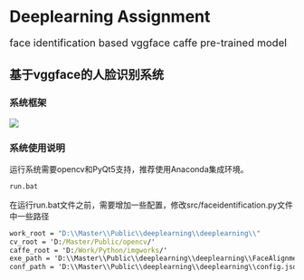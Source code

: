 # Deeplearning Assignment 

<font size=4>face identification based vggface caffe pre-trained model</font>

## 基于vggface的人脸识别系统

### 系统框架
![](docs/face_identification_framework.png)

### 系统使用说明

运行系统需要opencv和PyQt5支持，推荐使用Anaconda集成环境。

```cmd
run.bat
```

在运行run.bat文件之前，需要增加一些配置，修改src/faceidentification.py文件中一些路径
```cmd
work_root = "D:\\Master\\Public\\deeplearning\\deeplearning\\"
cv_root = 'D:/Master/Public/opencv/'
caffe_root = 'D:/Work/Python/imgworks/'
exe_path = 'D:\\Master\\Public\\deeplearning\\deeplearning\\FaceAlignmentAndCrop\\ImageWorks.exe'
conf_path = 'D:\\Master\\Public\\deeplearning\\deeplearning\\config.json'
```

